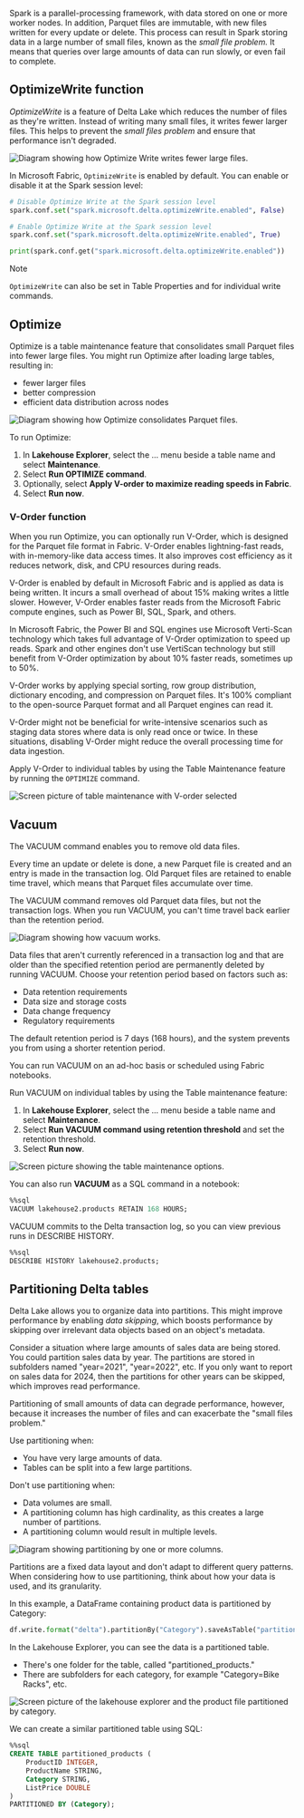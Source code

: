 Spark is a parallel-processing framework, with data stored on one or more worker nodes. In addition, Parquet files are immutable, with new files written for every update or delete. This process can result in Spark storing data in a large number of small files, known as the *small file problem.* It means that queries over large amounts of data can run slowly, or even fail to complete.

## OptimizeWrite function

*OptimizeWrite* is a feature of Delta Lake which reduces the number of files as they're written. Instead of writing many small files, it writes fewer larger files. This helps to prevent the *small files problem* and ensure that performance isn't degraded.

![Diagram showing how Optimize Write writes fewer large files.](../media/optimize-write.png)

In Microsoft Fabric, `OptimizeWrite` is enabled by default. You can enable or disable it at the Spark session level:

``` Python
# Disable Optimize Write at the Spark session level
spark.conf.set("spark.microsoft.delta.optimizeWrite.enabled", False)

# Enable Optimize Write at the Spark session level
spark.conf.set("spark.microsoft.delta.optimizeWrite.enabled", True)

print(spark.conf.get("spark.microsoft.delta.optimizeWrite.enabled"))
```

> [!NOTE]
> `OptimizeWrite` can also be set in Table Properties and for individual write commands.

## Optimize

Optimize is a table maintenance feature that consolidates small Parquet files into fewer large files. You might run Optimize after loading large tables, resulting in:

* fewer larger files
* better compression
* efficient data distribution across nodes

![Diagram showing how Optimize consolidates Parquet files.](../media/optimize-command.png)

To run Optimize:

1. In **Lakehouse Explorer**, select the ... menu beside a table name and select **Maintenance**.
1. Select **Run OPTIMIZE command**.
1. Optionally, select **Apply V-order to maximize reading speeds in Fabric**.
1. Select **Run now**.

### V-Order function

When you run Optimize, you can optionally run V-Order, which is designed for the Parquet file format in Fabric. V-Order enables lightning-fast reads, with in-memory-like data access times. It also improves cost efficiency as it reduces network, disk, and CPU resources during reads.

V-Order is enabled by default in Microsoft Fabric and is applied as data is being written. It incurs a small overhead of about 15% making writes a little slower. However, V-Order enables faster reads from the Microsoft Fabric compute engines, such as Power BI, SQL, Spark, and others.

In Microsoft Fabric, the Power BI and SQL engines use Microsoft Verti-Scan technology which takes full advantage of V-Order optimization to speed up reads. Spark and other engines don't use VertiScan technology but still benefit from V-Order optimization by about 10% faster reads, sometimes up to 50%.
<!-- verti-scan or vertiscan? both are used in these sentences. -->
V-Order works by applying special sorting, row group distribution, dictionary encoding, and compression on Parquet files. It's 100% compliant to the open-source Parquet format and all Parquet engines can read it.

V-Order might not be beneficial for write-intensive scenarios such as staging data stores where data is only read once or twice. In these situations, disabling V-Order might reduce the overall processing time for data ingestion.

Apply V-Order to individual tables by using the Table Maintenance feature by running the `OPTIMIZE` command.

![Screen picture of table maintenance with V-order selected](../media/table-maintenance-v-order.png)

## Vacuum

The VACUUM command enables you to remove old data files.

Every time an update or delete is done, a new Parquet file is created and an entry is made in the transaction log. Old Parquet files are retained to enable time travel, which means that Parquet files accumulate over time.

The VACUUM command removes old Parquet data files, but not the transaction logs. When you run VACUUM, you can't time travel back earlier than the retention period.

![Diagram showing how vacuum works.](../media/how-vacuum-works.png)

Data files that aren't currently referenced in a transaction log and that are older than the specified retention period are permanently deleted by running VACUUM. Choose your retention period based on factors such as:

* Data retention requirements
* Data size and storage costs
* Data change frequency
* Regulatory requirements

The default retention period is 7 days (168 hours), and the system prevents you from using a shorter retention period.

You can run VACUUM on an ad-hoc basis or scheduled using Fabric notebooks.

Run VACUUM on individual tables by using the Table maintenance feature:

1. In **Lakehouse Explorer**, select the ... menu beside a table name and select **Maintenance**.
1. Select **Run VACUUM command using retention threshold** and set the retention threshold.
1. Select **Run now**.

![Screen picture showing the table maintenance options.](../media/table-maintenance-vacuum.png)

You can also run **VACUUM** as a SQL command in a notebook:

```SQL
%%sql
VACUUM lakehouse2.products RETAIN 168 HOURS;
```

VACUUM commits to the Delta transaction log, so you can view previous runs in DESCRIBE HISTORY.

```SQL
%%sql
DESCRIBE HISTORY lakehouse2.products;
```

## Partitioning Delta tables

Delta Lake allows you to organize data into partitions. This might improve performance by enabling *data skipping*, which boosts performance by skipping over irrelevant data objects based on an object's metadata.

Consider a situation where large amounts of sales data are being stored. You could partition sales data by year. The partitions are stored in subfolders named "year=2021", "year=2022", etc. If you only want to report on sales data for 2024, then the partitions for other years can be skipped, which improves read performance.

Partitioning of small amounts of data can degrade performance, however, because it increases the number of files and can exacerbate the "small files problem."

Use partitioning when:

* You have very large amounts of data.
* Tables can be split into a few large partitions.

Don't use partitioning when:

* Data volumes are small.
* A partitioning column has high cardinality, as this creates a large number of partitions.
* A partitioning column would result in multiple levels.

![Diagram showing partitioning by one or more columns.](../media/partitioning.png)

Partitions are a fixed data layout and don't adapt to different query patterns. When considering how to use partitioning, think about how your data is used, and its granularity.

In this example, a DataFrame containing product data is partitioned by Category:

```python
df.write.format("delta").partitionBy("Category").saveAsTable("partitioned_products", path="abfs_path/partitioned_products")
```

In the Lakehouse Explorer, you can see the data is a partitioned table.

* There's one folder for the table, called "partitioned_products."
* There are subfolders for each category, for example "Category=Bike Racks", etc.

![Screen picture of the lakehouse explorer and the product file partitioned by category.](../media/explorer-partitioned-table.png)

We can create a similar partitioned table using SQL:

```SQL
%%sql
CREATE TABLE partitioned_products (
    ProductID INTEGER,
    ProductName STRING,
    Category STRING,
    ListPrice DOUBLE
)
PARTITIONED BY (Category);
```
